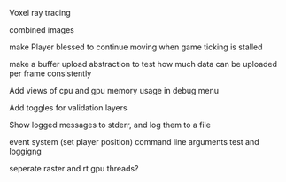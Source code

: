 Voxel ray tracing

combined images

make Player blessed to continue moving when game ticking is stalled

make a buffer upload abstraction to test how much data can be uploaded per frame consistently

Add views of cpu and gpu memory usage in debug menu

Add toggles for validation layers

Show logged messages to stderr, and log them to a file

event system (set player position)
command line arguments test and loggigng

seperate raster and rt gpu threads?